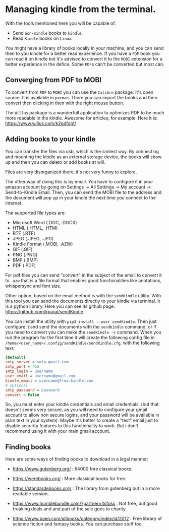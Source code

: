 # Managing kindle from the terminal.
With the tools mentioned here you will be capable of:

- Send `non-Kindle` books to `kindle`.
- Read `Kindle` books on `Linux`.

You might have a library of books locally in your machine, and you can send then to you kindle for a better read experience. If you have a `PDF` book you can read it on kindle but it's advised to convert it to the `MOBI` extension for a better experience in the defice. Some `PDF`s can't be converted but most can.

## Converging from PDF to MOBI
To convert from `PDF` to `MOBI` you can use the `Calibre` package. It's open source. It is available in `pacman`. There you can import the books and then convert then clicking in then with the right mouse button.

The `Willus` package is a wanderfull application to optimizes PDF to be much more readable in the kindle. Awesome for articles, for example. Here it is: https://www.willus.com/k2pdfopt/

## Adding books to your kindle
You can transfer the files via usb, which is the simlest way. By connecting and mounting the kindle as an external storage device, the books will show up and then you can deleto or add books at will.

Files are very disorganized there, it's not very funny to explore. 

The other way of doing this is by email. You have to configure it in your amazon account by going on Settings -> All Settings -> My account -> Send-to-Kindle Email. Then, you can send the MOBI file to the address and the document will pop up in your kindle the next time you connect to the internet.

The supported file types are:

- Microsoft Word (.DOC, .DOCX)
- HTML (.HTML, .HTM)
- RTF (.RTF)
- JPEG (.JPEG, .JPG)
- Kindle Format (.MOBI, .AZW)
- GIF (.GIF)
- PNG (.PNG)
- BMP (.BMP)
- PDF (.PDF)

For pdf files you can send "convert" in the subject of the email to convert it to `.azw` that is a file format that enables good functionalities like anotations, whispersync and font size.

Other option, based on the email method is with the `sendKindle` utility. With this tool you can send the documents directly to your kindle via terminal. It is a python library. Here you can see its github page: https://github.com/kparal/sendKindle

You can install the utility with `pip3 install --user sendKindle`. Then just configure it and send the documents with the `sendKindle` command, or if you need to convert you can make the `sendKindle -c` command. When you run the program for the first time it will create the following config file in `/home/<user_name>/.config/sendKindle/sendKindle.cfg`, with the following text:

```cfg
[Default]
smtp_server = smtp.gmail.com
smtp_port = 465
smtp_login = username
user_email = username@gmail.com
kindle_email = username@free.kindle.com
# optional
smtp_password = password
convert = False
```
So, you must enter your kindle credentials and email credentials. (but that doesn't seems very secure, as you will need to configure your gmail account to allow non secure logins, and your password will be available in plain text in your system). Maybe it's better to create a "test" email just to disable security features to this functionality to work. But i don't recommend using it with your main gmail account.

## Finding books
Here are some ways of finding books to download in a legal manner:

- https://www.gutenberg.org/ : 54000 free classical books.

- https://werebooks.org/ : More classical books for free.

- https://standardebooks.org/ : The library from gutenberg but in a more readable version.

- https://www.humblebundle.com/?partner=itsfoss : Not free, but good freaking deals and and part of the sale goes to charity.

- https://www.baen.com/allbooks/category/index/id/2012 : Free library of science fiction and fantasy books. You can purchase stuff too.






